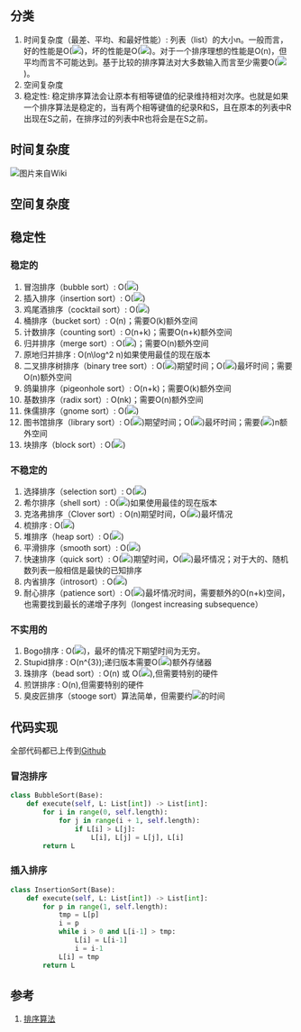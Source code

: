 
## 分类

1. 时间复杂度（最差、平均、和最好性能）: 列表（list）的大小n。一般而言，好的性能是O(![](https://microsoft.codecogs.com/svg.latex?n\log%20n))，坏的性能是O(![](https://microsoft.codecogs.com/svg.latex?n^{2}))。对于一个排序理想的性能是O(n)，但平均而言不可能达到。基于比较的排序算法对大多数输入而言至少需要O(![](https://microsoft.codecogs.com/svg.latex?n\log%20n))。
2. 空间复杂度
3. 稳定性: 稳定排序算法会让原本有相等键值的纪录维持相对次序。也就是如果一个排序算法是稳定的，当有两个相等键值的纪录R和S，且在原本的列表中R出现在S之前，在排序过的列表中R也将会是在S之前。

## 时间复杂度

![图片来自Wiki](https://upload.wikimedia.org/wikipedia/commons/0/0c/SortingAlgoComp.png)

## 空间复杂度

## 稳定性

### 稳定的

1. 冒泡排序（bubble sort）: O(![](https://microsoft.codecogs.com/svg.latex?n^{2}))
2. 插入排序（insertion sort）: O(![](https://microsoft.codecogs.com/svg.latex?n^{2}))
3. 鸡尾酒排序（cocktail sort）: O(![](https://microsoft.codecogs.com/svg.latex?n^{2}))
4. 桶排序（bucket sort）: O(n)；需要O(k)额外空间
5. 计数排序（counting sort）: O(n+k)；需要O(n+k)额外空间
6. 归并排序（merge sort）: O(![](https://microsoft.codecogs.com/svg.latex?n\log%20n))；需要O(n)额外空间
7. 原地归并排序 : O(n\log^2 n)如果使用最佳的现在版本
8. 二叉排序树排序（binary tree sort）: O(![](https://microsoft.codecogs.com/svg.latex?n\log%20n))期望时间；O(![](https://microsoft.codecogs.com/svg.latex?n^{2}))最坏时间；需要O(n)额外空间
9. 鸽巢排序（pigeonhole sort）: O(n+k)；需要O(k)额外空间
10. 基数排序（radix sort）: O(nk)；需要O(n)额外空间
11. 侏儒排序（gnome sort）: O(![](https://microsoft.codecogs.com/svg.latex?n^{2}))
12. 图书馆排序（library sort）: O(![](https://microsoft.codecogs.com/svg.latex?n\log%20n))期望时间；O(![](https://microsoft.codecogs.com/svg.latex?n^{2}))最坏时间；需要(![](https://microsoft.codecogs.com/svg.latex?1+\varepsilon))n额外空间
13. 块排序（block sort）: O(![](https://microsoft.codecogs.com/svg.latex?n\log%20n))

### 不稳定的

1. 选择排序（selection sort）: O(![](https://microsoft.codecogs.com/svg.latex?n^{2}))
2. 希尔排序（shell sort）: O(![](https://microsoft.codecogs.com/svg.latex?n\log^2%20n))如果使用最佳的现在版本
3. 克洛弗排序（Clover sort）: O(n)期望时间，O(![](https://microsoft.codecogs.com/svg.latex?n^{2}))最坏情况
4. 梳排序 : O(![](https://microsoft.codecogs.com/svg.latex?n\log%20n))
5. 堆排序（heap sort）: O(![](https://microsoft.codecogs.com/svg.latex?n\log%20n))
6. 平滑排序（smooth sort）: O(![](https://microsoft.codecogs.com/svg.latex?n\log%20n))
7. 快速排序（quick sort）: O(![](https://microsoft.codecogs.com/svg.latex?n\log%20n))期望时间，O(![](https://microsoft.codecogs.com/svg.latex?n^{2}))最坏情况；对于大的、随机数列表一般相信是最快的已知排序
8. 内省排序（introsort）: O(![](https://microsoft.codecogs.com/svg.latex?n\log%20n))
9. 耐心排序（patience sort）: O(![](https://microsoft.codecogs.com/svg.latex?n\log%20n+k))最坏情况时间，需要额外的O(n+k)空间，也需要找到最长的递增子序列（longest increasing subsequence）

### 不实用的

1. Bogo排序 : O(![](https://microsoft.codecogs.com/svg.latex?n\times%20n!))，最坏的情况下期望时间为无穷。
2. Stupid排序 : O(n^{3});递归版本需要O(![](https://microsoft.codecogs.com/svg.latex?n^{2}))额外存储器
3. 珠排序（bead sort）: O(n) 或 O(![](https://microsoft.codecogs.com/svg.latex?\sqrt%20{n})),但需要特别的硬件
4. 煎饼排序 : O(n),但需要特别的硬件
5. 臭皮匠排序（stooge sort）算法简单，但需要约![](https://microsoft.codecogs.com/svg.latex?n^{2.7})的时间

## 代码实现

全部代码都已上传到[Github](https://github.com/funsoul/sort-py)

### 冒泡排序

```py
class BubbleSort(Base):
    def execute(self, L: List[int]) -> List[int]:
        for i in range(0, self.length):
            for j in range(i + 1, self.length):
                if L[i] > L[j]:
                    L[i], L[j] = L[j], L[i]
        return L
```

### 插入排序

```py
class InsertionSort(Base):
    def execute(self, L: List[int]) -> List[int]:
        for p in range(1, self.length):
            tmp = L[p]
            i = p
            while i > 0 and L[i-1] > tmp:
                L[i] = L[i-1]
                i = i-1
            L[i] = tmp
        return L
```

## 参考

1. [排序算法](https://zh.wikipedia.org/wiki/%E6%8E%92%E5%BA%8F%E7%AE%97%E6%B3%95)